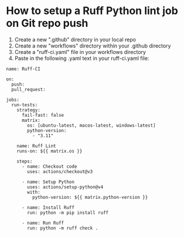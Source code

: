 # How to setup a Ruff Python lint job on Git repo push
1. Create a new ".github" directory in your local repo
2. Create a new "workflows" directory within your .github directory
3. Create a "ruff-ci.yaml" file in your workflows directory
4. Paste in the following .yaml text in your ruff-ci.yaml file:
```
name: Ruff-CI

on:
  push:
  pull_request:

jobs:
  run-tests:
    strategy:
      fail-fast: false
      matrix:
        os: [ubuntu-latest, macos-latest, windows-latest]
        python-version:
          - "3.11"
        
    name: Ruff Lint
    runs-on: ${{ matrix.os }}

    steps:
      - name: Checkout code
        uses: actions/checkout@v3

      - name: Setup Python
        uses: actions/setup-python@v4
        with:
          python-version: ${{ matrix.python-version }}

      - name: Install Ruff
        run: python -m pip install ruff

      - name: Run Ruff
        run: python -m ruff check .        
```
